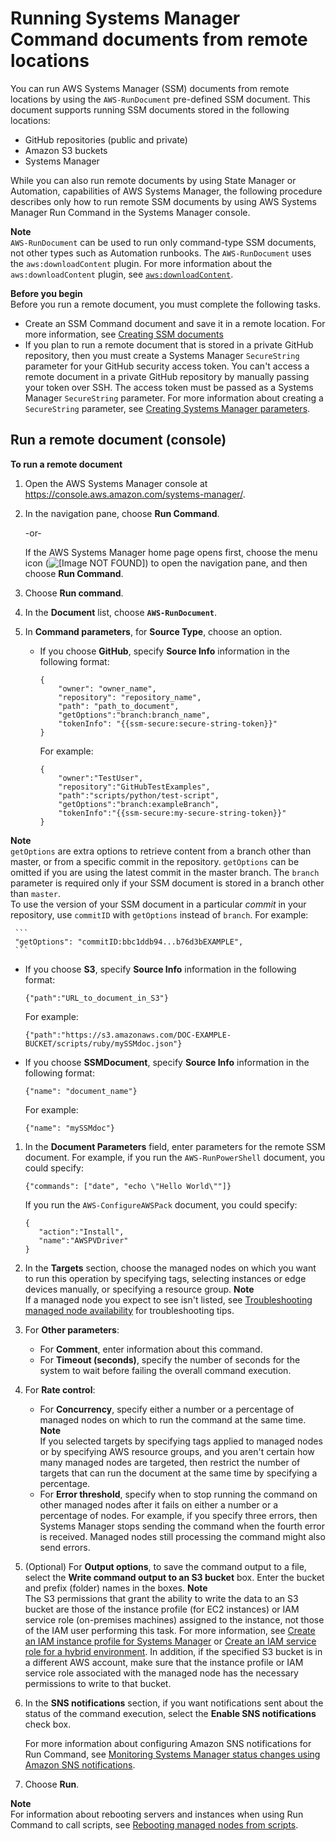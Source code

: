 # Running Systems Manager Command documents from remote locations<a name="run-remote-documents"></a>

You can run AWS Systems Manager \(SSM\) documents from remote locations by using the `AWS-RunDocument` pre\-defined SSM document\. This document supports running SSM documents stored in the following locations:
+ GitHub repositories \(public and private\)
+ Amazon S3 buckets
+ Systems Manager

While you can also run remote documents by using State Manager or Automation, capabilities of AWS Systems Manager, the following procedure describes only how to run remote SSM documents by using AWS Systems Manager Run Command in the Systems Manager console\. 

**Note**  
`AWS-RunDocument` can be used to run only command\-type SSM documents, not other types such as Automation runbooks\. The `AWS-RunDocument` uses the `aws:downloadContent` plugin\. For more information about the `aws:downloadContent` plugin, see [`aws:downloadContent`](ssm-plugins.md#aws-downloadContent)\.

**Before you begin**  
Before you run a remote document, you must complete the following tasks\.
+ Create an SSM Command document and save it in a remote location\. For more information, see [Creating SSM documents](create-ssm-doc.md)
+ If you plan to run a remote document that is stored in a private GitHub repository, then you must create a Systems Manager `SecureString` parameter for your GitHub security access token\. You can't access a remote document in a private GitHub repository by manually passing your token over SSH\. The access token must be passed as a Systems Manager `SecureString` parameter\. For more information about creating a `SecureString` parameter, see [Creating Systems Manager parameters](sysman-paramstore-su-create.md)\.

## Run a remote document \(console\)<a name="run-remote-documents-console"></a>

**To run a remote document**

1. Open the AWS Systems Manager console at [https://console\.aws\.amazon\.com/systems\-manager/](https://console.aws.amazon.com/systems-manager/)\.

1. In the navigation pane, choose **Run Command**\.

   \-or\-

   If the AWS Systems Manager home page opens first, choose the menu icon \(![\[Image NOT FOUND\]](http://docs.aws.amazon.com/systems-manager/latest/userguide/images/menu-icon-small.png)\) to open the navigation pane, and then choose **Run Command**\.

1. Choose **Run command**\.

1. In the **Document** list, choose **`AWS-RunDocument`**\.

1. In **Command parameters**, for **Source Type**, choose an option\. 
   + If you choose **GitHub**, specify **Source Info** information in the following format:

     ```
     {
         "owner": "owner_name",
         "repository": "repository_name",
         "path": "path_to_document",
         "getOptions":"branch:branch_name",
         "tokenInfo": "{{ssm-secure:secure-string-token}}"
     }
     ```

     For example:

     ```
     {
         "owner":"TestUser",
         "repository":"GitHubTestExamples",
         "path":"scripts/python/test-script",
         "getOptions":"branch:exampleBranch",
         "tokenInfo":"{{ssm-secure:my-secure-string-token}}"
     }
     ```
**Note**  
`getOptions` are extra options to retrieve content from a branch other than master, or from a specific commit in the repository\. `getOptions` can be omitted if you are using the latest commit in the master branch\. The `branch` parameter is required only if your SSM document is stored in a branch other than `master`\.  
To use the version of your SSM document in a particular *commit* in your repository, use `commitID` with `getOptions` instead of `branch`\. For example:  

     ```
     "getOptions": "commitID:bbc1ddb94...b76d3bEXAMPLE",
     ```
   + If you choose **S3**, specify **Source Info** information in the following format:

     ```
     {"path":"URL_to_document_in_S3"}
     ```

     For example:

     ```
     {"path":"https://s3.amazonaws.com/DOC-EXAMPLE-BUCKET/scripts/ruby/mySSMdoc.json"}
     ```
   + If you choose **SSMDocument**, specify **Source Info** information in the following format:

     ```
     {"name": "document_name"}
     ```

     For example:

     ```
     {"name": "mySSMdoc"}
     ```

1. In the **Document Parameters** field, enter parameters for the remote SSM document\. For example, if you run the `AWS-RunPowerShell` document, you could specify:

   ```
   {"commands": ["date", "echo \"Hello World\""]}
   ```

   If you run the `AWS-ConfigureAWSPack` document, you could specify:

   ```
   {
      "action":"Install",
      "name":"AWSPVDriver"
   }
   ```

1. In the **Targets** section, choose the managed nodes on which you want to run this operation by specifying tags, selecting instances or edge devices manually, or specifying a resource group\.
**Note**  
If a managed node you expect to see isn't listed, see [Troubleshooting managed node availability](troubleshooting-managed-instances.md) for troubleshooting tips\.

1. For **Other parameters**:
   + For **Comment**, enter information about this command\.
   + For **Timeout \(seconds\)**, specify the number of seconds for the system to wait before failing the overall command execution\. 

1. For **Rate control**:
   + For **Concurrency**, specify either a number or a percentage of managed nodes on which to run the command at the same time\.
**Note**  
If you selected targets by specifying tags applied to managed nodes or by specifying AWS resource groups, and you aren't certain how many managed nodes are targeted, then restrict the number of targets that can run the document at the same time by specifying a percentage\.
   + For **Error threshold**, specify when to stop running the command on other managed nodes after it fails on either a number or a percentage of nodes\. For example, if you specify three errors, then Systems Manager stops sending the command when the fourth error is received\. Managed nodes still processing the command might also send errors\.

1. \(Optional\) For **Output options**, to save the command output to a file, select the **Write command output to an S3 bucket** box\. Enter the bucket and prefix \(folder\) names in the boxes\.
**Note**  
The S3 permissions that grant the ability to write the data to an S3 bucket are those of the instance profile \(for EC2 instances\) or IAM service role \(on\-premises machines\) assigned to the instance, not those of the IAM user performing this task\. For more information, see [Create an IAM instance profile for Systems Manager](setup-instance-profile.md) or [Create an IAM service role for a hybrid environment](sysman-service-role.md)\. In addition, if the specified S3 bucket is in a different AWS account, make sure that the instance profile or IAM service role associated with the managed node has the necessary permissions to write to that bucket\.

1. In the **SNS notifications** section, if you want notifications sent about the status of the command execution, select the **Enable SNS notifications** check box\.

   For more information about configuring Amazon SNS notifications for Run Command, see [Monitoring Systems Manager status changes using Amazon SNS notifications](monitoring-sns-notifications.md)\.

1. Choose **Run**\.

**Note**  
For information about rebooting servers and instances when using Run Command to call scripts, see [Rebooting managed nodes from scripts](send-commands-reboot.md)\.